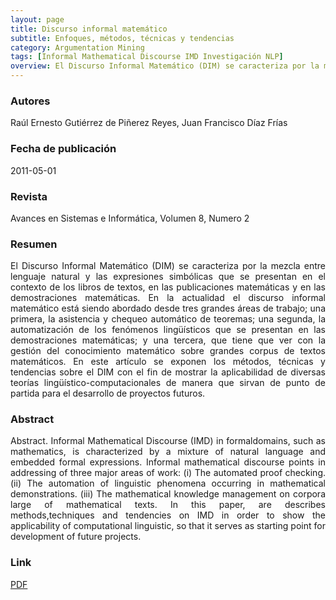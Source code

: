 ```yaml
---
layout: page
title: Discurso informal matemático
subtitle: Enfoques, métodos, técnicas y tendencias
category: Argumentation Mining
tags: [Informal Mathematical Discourse IMD Investigación NLP]
overview: El Discurso Informal Matemático (DIM) se caracteriza por la mezcla entre lenguaje natural y las expresiones simbólicas matemáticas
---
```


### Autores
Raúl Ernesto Gutiérrez de Piñerez Reyes, Juan Francisco Díaz Frías

### Fecha de publicación
2011-05-01

### Revista
Avances en Sistemas e Informática, Volumen 8, Numero 2

### Resumen

<p style='text-align: justify;'>
El Discurso Informal Matemático (DIM) se caracteriza por la mezcla entre lenguaje natural y las expresiones simbólicas que se presentan en el contexto de los libros de textos, en las publicaciones matemáticas y en las demostraciones matemáticas. En la actualidad el discurso informal matemático está siendo abordado desde tres grandes áreas de trabajo; una primera, la asistencia y chequeo automático de teoremas; una segunda, la automatización de los fenómenos lingüísticos que se presentan en las demostraciones matemáticas; y una tercera, que tiene que ver con la gestión del conocimiento matemático sobre grandes corpus de textos matemáticos. En este artículo se exponen los métodos, técnicas y tendencias sobre el DIM con el fin de mostrar la aplicabilidad de diversas teorías lingüístico-computacionales de manera que sirvan de punto de partida para el desarrollo de proyectos futuros.
</p>

### Abstract

<p style='text-align: justify;'>
Abstract. Informal Mathematical Discourse (IMD) in formaldomains, such as mathematics, is characterized by a mixture of natural language and embedded formal expressions. Informal
mathematical discourse points in addressing of three major areas of work: (i) The automated proof checking. (ii) The automation of linguistic phenomena occurring in mathematical demonstrations. (iii) The mathematical knowledge management on corpora large of mathematical texts. In this paper, are describes methods,techniques and tendencies on IMD in order to show the applicability of computational linguistic, so that it serves as starting point for
development of future projects.
</p>

### Link
[PDF](https://revistas.unal.edu.co/index.php/avances/article/viewFile/26735/27045)
